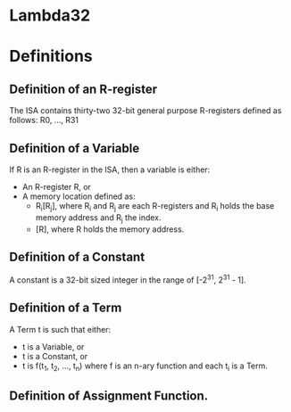 # Lambda32

# Definitions

## Definition of an R-register

The ISA contains thirty-two 32-bit general purpose R-registers defined as follows: R0, ..., R31

## Definition of a Variable

If R is an R-register in the ISA, then a variable is either:

- An R-register R, or
- A memory location defined as:
  - R<sub>i</sub>[R<sub>j</sub>], where R<sub>i</sub> and R<sub>j</sub> are each R-registers and R<sub>i</sub> holds the base memory address and R<sub>j</sub> the index.
  - [R], where R holds the memory address.

## Definition of a Constant

A constant is a 32-bit sized integer in the range of [-2<sup>31</sup>, 2<sup>31</sup> - 1].

## Definition of a Term

A Term t is such that either:

- t is a Variable, or
- t is a Constant, or
- t is f(t<sub>1</sub>, t<sub>2</sub>, ..., t<sub>n</sub>) where f is an n-ary function and each t<sub>i</sub> is a Term.

## Definition of Assignment Function.
